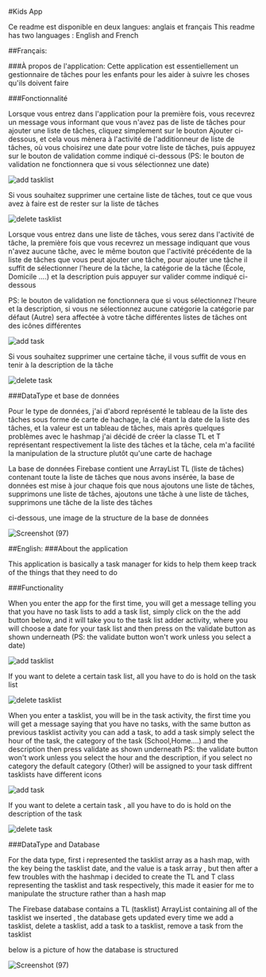 #Kids App

Ce readme est disponible en deux langues: anglais et français
This readme has two languages : English and French

##Français:

###À propos de l'application:
Cette application est essentiellement un gestionnaire de tâches pour les enfants pour les aider à suivre les choses qu'ils doivent faire

###Fonctionnalité 

Lorsque vous entrez dans l'application pour la première fois, vous recevrez un message vous informant que vous n'avez pas de liste de tâches
pour ajouter une liste de tâches, cliquez simplement sur le bouton Ajouter ci-dessous, et cela vous mènera à l'activité de l'additionneur de liste de tâches, 
où vous choisirez une date pour votre liste de tâches, puis appuyez sur le bouton de validation comme indiqué ci-dessous (PS: le bouton de validation ne fonctionnera 
que si vous sélectionnez une date)

![add tasklist](https://user-images.githubusercontent.com/61503552/116823585-3bf36280-ab7d-11eb-9042-0ff3c915a2ae.gif)


Si vous souhaitez supprimer une certaine liste de tâches, tout ce que vous avez à faire est de rester sur la liste de tâches

![delete tasklist](https://user-images.githubusercontent.com/61503552/116823616-5cbbb800-ab7d-11eb-8a0a-22aa91392614.gif)



Lorsque vous entrez dans une liste de tâches, vous serez dans l'activité de tâche, la première fois que vous recevrez un message indiquant que vous n'avez aucune tâche, avec le même bouton que l'activité précédente de la liste de tâches que vous peut ajouter une tâche, pour ajouter une tâche il suffit de sélectionner l'heure de la tâche, la catégorie de la tâche (École, Domicile ....) et la description puis appuyer sur valider comme indiqué ci-dessous

PS: le bouton de validation ne fonctionnera que si vous sélectionnez l'heure et la description, si vous ne sélectionnez aucune catégorie la catégorie par défaut (Autre) sera affectée à votre tâche
différentes listes de tâches ont des icônes différentes

![add task ](https://user-images.githubusercontent.com/61503552/116823647-8aa0fc80-ab7d-11eb-86e2-2e982a8b9891.gif)



Si vous souhaitez supprimer une certaine tâche, il vous suffit de vous en tenir à la description de la tâche

![delete task](https://user-images.githubusercontent.com/61503552/116823656-942a6480-ab7d-11eb-813e-e6860c97a2bc.gif)

###DataType et base de données

Pour le type de données, j'ai d'abord représenté le tableau de la liste des tâches sous forme de carte de hachage, la clé étant la date de la liste des tâches, et la valeur est un tableau de tâches, mais après quelques problèmes avec le hashmap j'ai décidé de créer la classe TL et T représentant respectivement la liste des tâches et la tâche, cela m'a facilité la manipulation de la structure plutôt qu'une carte de hachage

La base de données Firebase contient une ArrayList TL (liste de tâches) contenant toute la liste de tâches que nous avons insérée, la base de données est mise à jour chaque fois que nous ajoutons une liste de tâches, supprimons une liste de tâches, ajoutons une tâche à une liste de tâches, supprimons une tâche de la liste des tâches

ci-dessous, une image de la structure de la base de données

![Screenshot (97)](https://user-images.githubusercontent.com/61503552/116823669-9bea0900-ab7d-11eb-8b72-ec5cabbe305d.png)














##English:
###About the application

This application is basically a task manager for kids to help them keep track of the things that they need to do 

###Functionality 

When you enter the app for the first time, you will get a message telling you that you have no task lists 
to add a task list, simply click on the the add button below, and it will take you to the task list adder activity, where you will choose a date for your task list and then press 
on the validate button as shown underneath (PS: the validate button won't work unless you select a date)

![add tasklist](https://user-images.githubusercontent.com/61503552/116823585-3bf36280-ab7d-11eb-9042-0ff3c915a2ae.gif)



If you want to delete a certain task list, all you have to do is hold on the task list 


![delete tasklist](https://user-images.githubusercontent.com/61503552/116823616-5cbbb800-ab7d-11eb-8a0a-22aa91392614.gif)


When you enter a tasklist, you will be in the task activity, the first time you will get a message saying that you have no tasks, with the same button as previous tasklist activity you
can add a task, to add a task simply select the hour of the task, the category of the task (School,Home....) and the description then press validate as shown underneath
PS: the validate button won't work unless you select the hour and the description, if you select no category the default category (Other) will be assigned to your task 
diffrent tasklists have different icons

![add task ](https://user-images.githubusercontent.com/61503552/116823647-8aa0fc80-ab7d-11eb-86e2-2e982a8b9891.gif)

If you want to delete a certain task , all you have to do is hold on the description of the task


![delete task](https://user-images.githubusercontent.com/61503552/116823656-942a6480-ab7d-11eb-813e-e6860c97a2bc.gif)


###DataType and Database 

For the data type, first i represented the tasklist array as a hash map, with the key being the tasklist date, and the value is a task array , but then after a few troubles with the 
hashmap i decided to create the TL and T class representing the tasklist and task respectively, this made it easier for me to manipulate the structure rather than a hash map


The Firebase database contains a TL (tasklist) ArrayList containing all of the tasklist we inserted , the database gets updated every time we add a tasklist, delete a tasklist, add a task to a tasklist, remove a task from the tasklist

below is a picture of how the database is structured

![Screenshot (97)](https://user-images.githubusercontent.com/61503552/116823669-9bea0900-ab7d-11eb-8b72-ec5cabbe305d.png)






